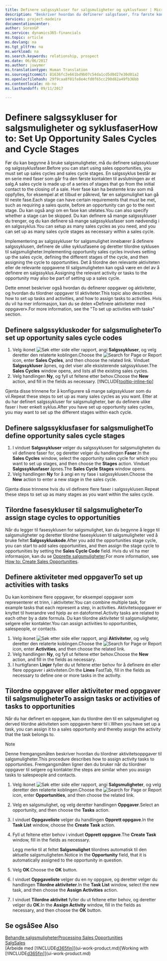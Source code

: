 ```yaml
---
title: Definere salgssykluser for salgsmuligheter og syklusfaser | Microsoft-dokumentasjon
description: "Beskriver hvordan du definerer salgsfaser, fra første kontakt til avslutning, for å opprette en salgssyklus og tilordne den til salgsmuligheter i Financials."
services: project-madeira
documentationcenter: 
author: SorenGP
ms.service: dynamics365-financials
ms.topic: article
ms.devlang: na
ms.tgt_pltfrm: na
ms.workload: na
ms.search.keywords: relationship, prospect
ms.date: 06/06/2017
ms.author: jswymer
ms.translationtype: Human Translation
ms.sourcegitcommit: 81636fc2e661bd9b07c54da1cd5d0d27e30d01a2
ms.openlocfilehash: 29f9caa8f01fe8e4cfd0f65cc290d82a49fb36bb
ms.contentlocale: nb-no
ms.lasthandoff: 09/11/2017

---
```

# <a name="how-to-set-up-opportunity-sales-cycles-and-cycle-stages"></a><span data-ttu-id="d0568-103">Definere salgssykluser for salgsmuligheter og syklusfaser</span><span class="sxs-lookup"><span data-stu-id="d0568-103">How to: Set Up Opportunity Sales Cycles and Cycle Stages</span></span>
<span data-ttu-id="d0568-104">Før du kan begynne å bruke salgsmuligheter, må du definere salgssykluser og salgssyklusfaser.</span><span class="sxs-lookup"><span data-stu-id="d0568-104">Before you can start using sales opportunities, you must set up sales cycles and sales cycle stages.</span></span> <span data-ttu-id="d0568-105">En salgssyklus består av en serie med faser som går fra den første kontakten til avslutningen av et salg.</span><span class="sxs-lookup"><span data-stu-id="d0568-105">A sales cycle is made up of a series of stages that go from the initial contact to the closing of a sale.</span></span> <span data-ttu-id="d0568-106">Hver fase kan ha bestemte krav som må oppfylles, for eksempel at et tilbud er påkrevd, før en salgsmulighet kan gå til neste fase.</span><span class="sxs-lookup"><span data-stu-id="d0568-106">Each stage can have certain requirements that must be met, such as requiring a sales quote, before an opportunity can go to the next stage.</span></span> <span data-ttu-id="d0568-107">Du kan også angi om en fase kan utelates.</span><span class="sxs-lookup"><span data-stu-id="d0568-107">You can also specify whether a stage can be skipped.</span></span> <span data-ttu-id="d0568-108">Du kan definere så mange salgssykluser du trenger, og du kan definere så mange salgssyklusfaser som nødvendig i en salgssyklus.</span><span class="sxs-lookup"><span data-stu-id="d0568-108">You can setup as many sales cycles as you need, and you can set up as many sales cycle stages as necessary within a sales cycle.</span></span>

<span data-ttu-id="d0568-109">Implementering av salgssykluser for salgsmulighet innebærer å definere salgssyklusen, definere de ulike syklusfasene og deretter tilordne syklusen til salgsmuligheter.</span><span class="sxs-lookup"><span data-stu-id="d0568-109">Implementing opportunity sales cycles involves setting up the sales cycle, defining the different stages of the cycle, and then assigning the cycle to opportunities.</span></span> <span data-ttu-id="d0568-110">Det å tilordne den relevante aktiviteten eller de relevante oppgavene til salgsmuligheten kan også være en del av å definere en salgssyklus.</span><span class="sxs-lookup"><span data-stu-id="d0568-110">Assigning the relevant activity or tasks to the opportunity may also be part of setting up a sales cycle.</span></span>

<span data-ttu-id="d0568-111">Dette emnet beskriver også hvordan du definerer oppgaver og aktiviteter, og hvordan du tilordner oppgaver til aktiviteter.</span><span class="sxs-lookup"><span data-stu-id="d0568-111">This topic also describes how to set up tasks and activities, and how to assign tasks to activities.</span></span> <span data-ttu-id="d0568-112">Hvis du vil ha mer informasjon, kan du se delen «Definere aktiviteter med oppgaver».</span><span class="sxs-lookup"><span data-stu-id="d0568-112">For more information, see the "To set up activities with tasks" section.</span></span>

## <a name="to-set-up-opportunity-sales-cycle-codes"></a><span data-ttu-id="d0568-113">Definere salgssykluskoder for salgsmuligheter</span><span class="sxs-lookup"><span data-stu-id="d0568-113">To set up opportunity sales cycle codes</span></span>
1. <span data-ttu-id="d0568-114">Velg ikonet ![Søk etter side eller rapport](media/ui-search/search_small.png "Ikonet Søk etter side eller rapport"), angi **Salgssykluser**, og velg deretter den relaterte koblingen.</span><span class="sxs-lookup"><span data-stu-id="d0568-114">Choose the ![Search for Page or Report](media/ui-search/search_small.png "Search for Page or Report icon") icon, enter **Sales Cycles**, and then choose the related link.</span></span> <span data-ttu-id="d0568-115">Vinduet **Salgssykluser** åpnes, og det viser alle eksisterende salgssykluser.</span><span class="sxs-lookup"><span data-stu-id="d0568-115">The **Sales Cycles** window opens, and lists all the existing sales cycles.</span></span>
2. <span data-ttu-id="d0568-116">Velg handlingen **Ny**, og fyll ut feltene etter behov.</span><span class="sxs-lookup"><span data-stu-id="d0568-116">Choose the **New** action, and fill in the fields as necessary.</span></span> [!INCLUDE[tooltip-inline-tip](includes/tooltip-inline-tip_md.md)]

<span data-ttu-id="d0568-117">Gjenta disse trinnene for å konfigurere så mange salgssykluser som du vil.</span><span class="sxs-lookup"><span data-stu-id="d0568-117">Repeat these steps to set up as many sales cycles as you want.</span></span> <span data-ttu-id="d0568-118">Etter at du har definert salgssykluser for salgsmuligheter, bør du definere ulike faser i hver enkelt syklus.</span><span class="sxs-lookup"><span data-stu-id="d0568-118">After you have set up opportunity sales cycles, you may want to set up the different stages within each cycle.</span></span>

## <a name="to-define-opportunity-sales-cycle-stages"></a><span data-ttu-id="d0568-119">Definere salgssyklusfaser for salgsmulighet</span><span class="sxs-lookup"><span data-stu-id="d0568-119">To define opportunity sales cycle stages</span></span>
1. <span data-ttu-id="d0568-120">I vinduet **Salgssykluser** velger du salgssyklusen for salgsmuligheten du vil definere faser for, og deretter velger du handlingen **Faser**.</span><span class="sxs-lookup"><span data-stu-id="d0568-120">In the **Sales Cycles** window, select the opportunity sales cycle for which you want to set up stages, and then choose the **Stages** action.</span></span> <span data-ttu-id="d0568-121">Vinduet **Salgssyklusfaser** åpnes.</span><span class="sxs-lookup"><span data-stu-id="d0568-121">The **Sales Cycle Stages** window opens.</span></span>
2. <span data-ttu-id="d0568-122">Velg handlingen **Ny** for å angi en ny fase i salgssyklusen.</span><span class="sxs-lookup"><span data-stu-id="d0568-122">Choose the **New** action to enter a new stage in the sales cycle.</span></span>

<span data-ttu-id="d0568-123">Gjenta disse trinnene hvis du vil definere flere faser i salgssyklusen.</span><span class="sxs-lookup"><span data-stu-id="d0568-123">Repeat these steps to set up as many stages as you want within the sales cycle.</span></span>

## <a name="to-assign-stage-cycles-to-opportunities"></a><span data-ttu-id="d0568-124">Tilordne fasesykluser til salgsmuligheter</span><span class="sxs-lookup"><span data-stu-id="d0568-124">To assign stage cycles to opportunities</span></span>
<span data-ttu-id="d0568-125">Når du legger til fasesyklusen for salgsmulighet, kan du begynne å legge til salgsmuligheter og deretter tilordne fasesyklusen til salgsmuligheter ved å bruke feltet **Salgssykluskode**.</span><span class="sxs-lookup"><span data-stu-id="d0568-125">After you add the opportunities stage cycle, you can start to add sales opportunities, and then assign the stage cycle to opportunities by setting the **Sales Cycle Code** field.</span></span> <span data-ttu-id="d0568-126">Hvis du vil ha mer informasjon, kan du se [Opprette salgsmuligheter](marketing-how-create-opportunities.md).</span><span class="sxs-lookup"><span data-stu-id="d0568-126">For more information, see [How to: Create Sales Opportunities](marketing-how-create-opportunities.md).</span></span>

## <a name="to-set-up-activities-with-tasks"></a><span data-ttu-id="d0568-127">Definere aktiviteter med oppgaver</span><span class="sxs-lookup"><span data-stu-id="d0568-127">To set up activities with tasks</span></span>
<span data-ttu-id="d0568-128">Du kan kombinere flere oppgaver, for eksempel oppgaver som representerer et trinn, i aktiviteter.</span><span class="sxs-lookup"><span data-stu-id="d0568-128">You can combine multiple task, for example tasks that each represent a step, in activities.</span></span> <span data-ttu-id="d0568-129">Aktivitetsoppgaver er knyttet til hverandre ved hjelp av en datoformel.</span><span class="sxs-lookup"><span data-stu-id="d0568-129">Activity tasks are related to each other by a date formula.</span></span> <span data-ttu-id="d0568-130">Du kan tilordne aktiviteter til salgsmuligheter, selgere eller kontakter.</span><span class="sxs-lookup"><span data-stu-id="d0568-130">You can assign activities to opportunities, salespeople, or contacts.</span></span>

1. <span data-ttu-id="d0568-131">Velg ikonet ![Søk etter side eller rapport](media/ui-search/search_small.png "Ikonet Søk etter side eller rapport"), angi **Aktiviteter**, og velg deretter den relaterte koblingen.</span><span class="sxs-lookup"><span data-stu-id="d0568-131">Choose the ![Search for Page or Report](media/ui-search/search_small.png "Search for Page or Report icon") icon, enter **Activities**, and then choose the related link.</span></span>
2. <span data-ttu-id="d0568-132">Velg handlingen **Ny**, og fyll ut feltene etter behov.</span><span class="sxs-lookup"><span data-stu-id="d0568-132">Choose the **New** action, and fill in the fields as necessary.</span></span>
3. <span data-ttu-id="d0568-133">I hurtigfanen **Linjer** fyller du ut feltene etter behov for å definere én eller flere oppgaver i aktiviteten.</span><span class="sxs-lookup"><span data-stu-id="d0568-133">On the **Lines** FastTab, fill in the fields as necessary to define one or more tasks in the activity.</span></span>

## <a name="to-assign-tasks-or-activities-of-tasks-to-opportunities"></a><span data-ttu-id="d0568-134">Tilordne oppgaver eller aktiviteter med oppgaver til salgsmuligheter</span><span class="sxs-lookup"><span data-stu-id="d0568-134">To assign tasks or activities of tasks to opportunities</span></span>
<span data-ttu-id="d0568-135">Når du har definert en oppgave, kan du tilordne den til en salgsmulighet og derved tilordne aktiviteten som oppgaven hører til i.</span><span class="sxs-lookup"><span data-stu-id="d0568-135">When you have set up a task, you can assign it to a sales opportunity and thereby assign the activity that the task belongs to.</span></span>

> [!NOTE]  
>   <span data-ttu-id="d0568-136">Denne fremgangsmåten beskriver hvordan du tilordner aktivitetsoppgaver til salgsmuligheter.</span><span class="sxs-lookup"><span data-stu-id="d0568-136">This procedure describes how to assign activity tasks to opportunities.</span></span> <span data-ttu-id="d0568-137">Fremgangsmåten ligner den du bruker når du tilordner oppgaver til selgere og kontakter.</span><span class="sxs-lookup"><span data-stu-id="d0568-137">the steps are similar when you assign tasks to salespeople and contacts.</span></span>

1. <span data-ttu-id="d0568-138">Velg ikonet ![Søk etter side eller rapport](media/ui-search/search_small.png "Ikonet Søk etter side eller rapport"), angi **Salgsmuligheter**, og velg deretter den relaterte koblingen.</span><span class="sxs-lookup"><span data-stu-id="d0568-138">Choose the ![Search for Page or Report](media/ui-search/search_small.png "Search for Page or Report icon") icon, enter **Opportunities**, and then choose the related link.</span></span>
2. <span data-ttu-id="d0568-139">Velg en salgsmulighet, og velg deretter handlingen **Oppgaver**.</span><span class="sxs-lookup"><span data-stu-id="d0568-139">Select an opportunity, and then choose the **Tasks** action.</span></span>
3. <span data-ttu-id="d0568-140">I vinduet **Oppgaveliste** velger du handlingen **Opprett oppgave**.</span><span class="sxs-lookup"><span data-stu-id="d0568-140">In the **Task List** window, choose the **Create Task** action.</span></span>
4.  <span data-ttu-id="d0568-141">Fyll ut feltene etter behov i vinduet **Opprett oppgave**.</span><span class="sxs-lookup"><span data-stu-id="d0568-141">The **Create Task** window, fill in the fields as necessary.</span></span>

    <span data-ttu-id="d0568-142">Legg merke til at feltet **Salgsmulighet** tilordnes automatisk til den aktuelle salgsmuligheten.</span><span class="sxs-lookup"><span data-stu-id="d0568-142">Notice in the **Opportunity** field, that it is automatically assigned to the opportunity in question.</span></span>
5. <span data-ttu-id="d0568-143">Velg **OK**.</span><span class="sxs-lookup"><span data-stu-id="d0568-143">Choose the **OK** button.</span></span>
6. <span data-ttu-id="d0568-144">I vinduet **Oppgaveliste** velger du en ny oppgave, og deretter velger du handlingen **Tilordne aktiviteter**.</span><span class="sxs-lookup"><span data-stu-id="d0568-144">In the **Task List** window, select the new task, and then choose the **Assign Activities** action.</span></span>
7. <span data-ttu-id="d0568-145">I vinduet **Tilordne aktivitet** fyller du ut feltene etter behov, og deretter velger du **OK**.</span><span class="sxs-lookup"><span data-stu-id="d0568-145">In the **Assign Activity** window, fill in the fields as necessary, and then choose the **OK** button.</span></span>

## <a name="see-also"></a><span data-ttu-id="d0568-146">Se også</span><span class="sxs-lookup"><span data-stu-id="d0568-146">See Also</span></span>
[<span data-ttu-id="d0568-147">Behandle salgsmuligheter</span><span class="sxs-lookup"><span data-stu-id="d0568-147">Processing Sales Opportunities</span></span>](marketing-processing-sales-opportunities.md)  
[<span data-ttu-id="d0568-148">Salg</span><span class="sxs-lookup"><span data-stu-id="d0568-148">Sales</span></span>](sales-manage-sales.md)  
<span data-ttu-id="d0568-149">[Arbeide med [!INCLUDE[d365fin](includes/d365fin_md.md)]](ui-work-product.md)</span><span class="sxs-lookup"><span data-stu-id="d0568-149">[Working with [!INCLUDE[d365fin](includes/d365fin_md.md)]](ui-work-product.md)</span></span>

